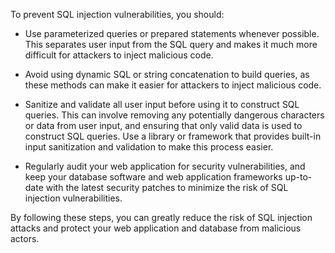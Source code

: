 To prevent SQL injection vulnerabilities, you should:

- Use parameterized queries or prepared statements whenever possible. This separates user input from the SQL query and makes it much more difficult for attackers to inject malicious code.

- Avoid using dynamic SQL or string concatenation to build queries, as these methods can make it easier for attackers to inject malicious code.

- Sanitize and validate all user input before using it to construct SQL queries. This can involve removing any potentially dangerous characters or data from user input, and ensuring that only valid data is used to construct SQL queries. Use a library or framework that provides built-in input sanitization and validation to make this process easier.

- Regularly audit your web application for security vulnerabilities, and keep your database software and web application frameworks up-to-date with the latest security patches to minimize the risk of SQL injection vulnerabilities.

By following these steps, you can greatly reduce the risk of SQL injection attacks and protect your web application and database from malicious actors.
